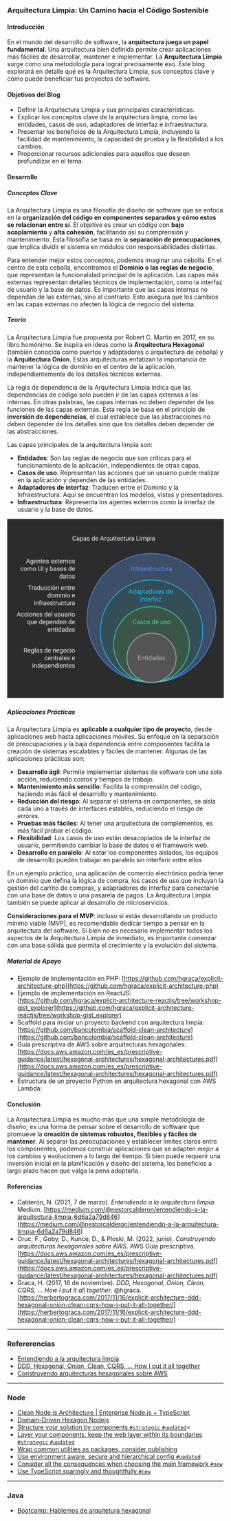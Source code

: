 ### Arquitectura Limpia: Un Camino hacia el Código Sostenible

#### Introducción

En el mundo del desarrollo de software, la **arquitectura juega un papel fundamental**. Una arquitectura bien definida permite crear aplicaciones más fáciles de desarrollar, mantener e implementar. La **Arquitectura Limpia** surge como una metodología para lograr precisamente eso. Este blog explorará en detalle qué es la Arquitectura Limpia, sus conceptos clave y cómo puede beneficiar tus proyectos de software.

#### Objetivos del Blog

*   Definir la Arquitectura Limpia y sus principales características.
*   Explicar los conceptos clave de la arquitectura limpia, como las entidades, casos de uso, adaptadores de interfaz e infraestructura.
*   Presentar los beneficios de la Arquitectura Limpia, incluyendo la facilidad de mantenimiento, la capacidad de prueba y la flexibilidad a los cambios.
*   Proporcionar recursos adicionales para aquellos que deseen profundizar en el tema.

#### Desarrollo

##### Conceptos Clave

La Arquitectura Limpia es una filosofía de diseño de software que se enfoca en la **organización del código en componentes separados y cómo estos se relacionan entre sí**. El objetivo es crear un código con **bajo acoplamiento** y **alta cohesión**, facilitando así su comprensión y mantenimiento. Esta filosofía se basa en la **separación de preocupaciones**, que implica dividir el sistema en módulos con responsabilidades distintas.

Para entender mejor estos conceptos, podemos imaginar una cebolla. En el centro de esta cebolla, encontramos el **Dominio o las reglas de negocio**, que representan la funcionalidad principal de la aplicación. Las capas más externas representan detalles técnicos de implementación, como la interfaz de usuario y la base de datos. Es importante que las capas internas no dependan de las externas, sino al contrario. Esto asegura que los cambios en las capas externas no afecten la lógica de negocio del sistema.

##### Teoría

La Arquitectura Limpia fue propuesta por Robert C. Martin en 2017, en su libro homónimo. Se inspira en ideas como la **Arquitectura Hexagonal** (también conocida como puertos y adaptadores o arquitectura de cebolla) y la **Arquitectura Onion**. Estas arquitecturas enfatizan la importancia de mantener la lógica de dominio en el centro de la aplicación, independientemente de los detalles técnicos externos.

La regla de dependencia de la Arquitectura Limpia indica que las dependencias de código solo pueden ir de las capas externas a las internas. En otras palabras, las capas internas no deben depender de las funciones de las capas externas. Esta regla se basa en el principio de **inversión de dependencias**, el cual establece que las abstracciones no deben depender de los detalles sino que los detalles deben depender de las abstracciones.

Las capas principales de la arquitectura limpia son:

*   **Entidades**: Son las reglas de negocio que son críticas para el funcionamiento de la aplicación, independientes de otras capas.
*   **Casos de uso**: Representan las acciones que un usuario puede realizar en la aplicación y dependen de las entidades.
*   **Adaptadores de interfaz**: Traducen entre el Dominio y la Infraestructura. Aquí se encuentran los modelos, vistas y presentadores.
*   **Infraestructura**: Representa los agentes externos como la interfaz de usuario y la base de datos.
  
![1_gnmlcdpkghf_2f8v3mgtqa.webp](/imagenes/arquitecturaLimpia.svg)

##### Aplicaciones Prácticas

La Arquitectura Limpia es **aplicable a cualquier tipo de proyecto**, desde aplicaciones web hasta aplicaciones móviles. Su enfoque en la separación de preocupaciones y la baja dependencia entre componentes facilita la creación de sistemas escalables y fáciles de mantener. Algunas de las aplicaciones prácticas son:

*   **Desarrollo ágil**: Permite implementar sistemas de software con una sola acción, reduciendo costos y tiempos de trabajo.
*   **Mantenimiento más sencillo**: Facilita la comprensión del código, haciendo más fácil el desarrollo y mantenimiento.
*   **Reducción del riesgo**: Al separar el sistema en componentes, se aísla cada uno a través de interfaces estables, reduciendo el riesgo de errores.
*   **Pruebas más fáciles**: Al tener una arquitectura de complementos, es más fácil probar el código.
*   **Flexibilidad**: Los casos de uso están desacoplados de la interfaz de usuario, permitiendo cambiar la base de datos o el framework web.
*  **Desarrollo en paralelo**: Al estar los componentes aislados, los equipos de desarrollo pueden trabajar en paralelo sin interferir entre ellos

En un ejemplo práctico, una aplicación de comercio electrónico podría tener un dominio que defina la lógica de compra, los casos de uso que incluyan la gestión del carrito de compras, y adaptadores de interfaz para conectarse con una base de datos o una pasarela de pagos. La Arquitectura Limpia también se puede aplicar al desarrollo de microservicios.

**Consideraciones para el MVP**: incluso si estás desarrollando un producto mínimo viable (MVP), es recomendable dedicar tiempo a pensar en la arquitectura del software. Si bien no es necesario implementar todos los aspectos de la Arquitectura Limpia de inmediato, es importante comenzar con una base sólida que permita el crecimiento y la evolución del sistema.

##### Material de Apoyo

*   Ejemplo de implementación en PHP: [https://github.com/hgraca/explicit-architecture-php](https://github.com/hgraca/explicit-architecture-php)
*   Ejemplo de implementación en ReactJS: [https://github.com/hgraca/explicit-architecture-reactjs/tree/workshop-gist_explorer](https://github.com/hgraca/explicit-architecture-reactjs/tree/workshop-gist_explorer)
*   Scaffold para iniciar un proyecto backend con arquitectura limpia: [https://github.com/bancolombia/scaffold-clean-architecture](https://github.com/bancolombia/scaffold-clean-architecture)
*   Guía prescriptiva de AWS sobre arquitecturas hexagonales: [https://docs.aws.amazon.com/es_es/prescriptive-guidance/latest/hexagonal-architectures/hexagonal-architectures.pdf](https://docs.aws.amazon.com/es_es/prescriptive-guidance/latest/hexagonal-architectures/hexagonal-architectures.pdf)
*  Estructura de un proyecto Python en arquitectura hexagonal con AWS Lambda:

#### Conclusión

La Arquitectura Limpia es mucho más que una simple metodología de diseño; es una forma de pensar sobre el desarrollo de software que promueve la **creación de sistemas robustos, flexibles y fáciles de mantener**. Al separar las preocupaciones y establecer límites claros entre los componentes, podemos construir aplicaciones que se adapten mejor a los cambios y evolucionen a lo largo del tiempo. Si bien puede requerir una inversión inicial en la planificación y diseño del sistema, los beneficios a largo plazo hacen que valga la pena adoptarla.

#### Referencias

*   Calderón, N. (2021, 7 de marzo). *Entendiendo a la arquitectura limpia*. Medium. [https://medium.com/@nestorcalderon/entendiendo-a-la-arquitectura-limpia-6d6a2a79d846](https://medium.com/@nestorcalderon/entendiendo-a-la-arquitectura-limpia-6d6a2a79d846)
*   Oruc, F., Goby, D., Kunce, D., & Ploski, M. (2022, junio). *Construyendo arquitecturas hexagonales sobre AWS*. AWS Guía prescriptiva. [https://docs.aws.amazon.com/es_es/prescriptive-guidance/latest/hexagonal-architectures/hexagonal-architectures.pdf](https://docs.aws.amazon.com/es_es/prescriptive-guidance/latest/hexagonal-architectures/hexagonal-architectures.pdf)
*   Graca, H. (2017, 16 de noviembre). *DDD, Hexagonal, Onion, Clean, CQRS, … How I put it all together*. @hgraca. [https://herbertograca.com/2017/11/16/explicit-architecture-ddd-hexagonal-onion-clean-cqrs-how-i-put-it-all-together/](https://herbertograca.com/2017/11/16/explicit-architecture-ddd-hexagonal-onion-clean-cqrs-how-i-put-it-all-together/)


---
### Refererencias
- [Entendiendo a la arquitectura limpia](https://nescalro.medium.com/entendiendo-a-la-arquitectura-limpia-7877ad3a0a47)
- [DDD, Hexagonal, Onion, Clean, CQRS, … How I put it all together](https://herbertograca.com/2017/11/16/explicit-architecture-01-ddd-hexagonal-onion-clean-cqrs-how-i-put-it-all-together/)
- [Construyendo arquitecturas hexagonales sobre AWS](https://docs.aws.amazon.com/es_es/prescriptive-guidance/latest/hexagonal-architectures/hexagonal-architectures.pdf)

---
### Node
- [Clean Node.js Architecture | Enterprise Node.js + TypeScript](https://khalilstemmler.com/articles/enterprise-typescript-nodejs/clean-nodejs-architecture/)
- [Domain-Driven Hexagon Nodejs](https://github.com/Sairyss/domain-driven-hexagon)
- [Structure your solution by components `#strategic` `#updated`](https://github.com/goldbergyoni/nodebestpractices/blob/master/README.md#-11-structure-your-solution-by-business-components)<
- [Layer your components, keep the web layer within its boundaries `#strategic` `#updated`](https://github.com/goldbergyoni/nodebestpractices/blob/master/README.md#-12-layer-your-components-with-3-tiers-keep-the-web-layer-within-its-boundaries)
- [Wrap common utilities as packages, consider publishing](https://github.com/goldbergyoni/nodebestpractices/blob/master/README.md#-13-wrap-common-utilities-as-packages-consider-publishing)
- [Use environment aware, secure and hierarchical config `#updated`](https://github.com/goldbergyoni/nodebestpractices/blob/master/README.md#-14-use-environment-aware-secure-and-hierarchical-config)
- [Consider all the consequences when choosing the main framework `#new`](https://github.com/goldbergyoni/nodebestpractices/blob/master/README.md#-15-consider-all-the-consequences-when-choosing-the-main-framework)
- [Use TypeScript sparingly and thoughtfully `#new`](https://github.com/goldbergyoni/nodebestpractices/blob/master/README.md#-16-use-typescript-sparingly-and-thoughtfully)
---
### Java
- [Bootcamp: Hablemos de arquitetura hexagonal](https://www.youtube.com/watch?v=m1DnImgmtrM)

